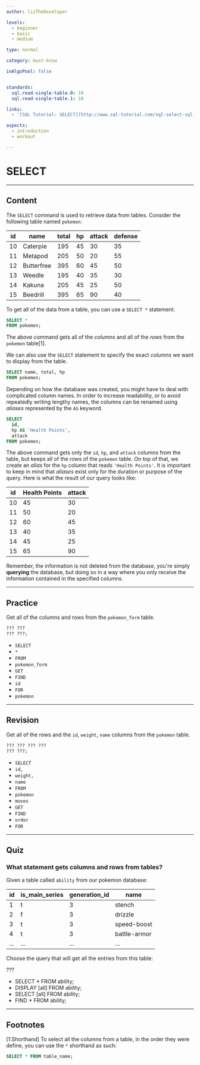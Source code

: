 ```yaml
---
author: lizTheDeveloper

levels:
  - beginner
  - basic
  - medium

type: normal

category: must-know

inAlgoPool: false


standards:
  sql.read-single-table.0: 10
  sql.read-single-table.1: 10

links:
  - '[SQL Tutorial: SELECT](http://www.sql-tutorial.com/sql-select-sql-tutorial/){website}'

aspects:
  - introduction
  - workout

---
```


# SELECT

---
## Content

The `SELECT` command is used to retrieve data from tables. Consider the following table named `pokemon`:

| id | name       | total | hp | attack | defense |
|----|------------|-------|----|--------|---------|
| 10 | Caterpie   | 195   | 45 | 30     | 35      |
| 11 | Metapod    | 205   | 50 | 20     | 55      |
| 12 | Butterfree | 395   | 60 | 45     | 50      |
| 13 | Weedle     | 195   | 40 | 35     | 30      |
| 14 | Kakuna     | 205   | 45 | 25     | 50      |
| 15 | Beedrill   | 395   | 65 | 90     | 40      |

To get all of the data from a table, you can use a `SELECT *` statement.

```sql
SELECT *
FROM pokemon;
```

The above command gets all of the *columns* and all of the *rows* from the `pokemon` table[1].

We can also use the `SELECT` statement to specify the exact *columns* we want to display from the table.

```sql
SELECT name, total, hp
FROM pokemon;
```

Depending on how the database was created, you might have to deal with complicated column names. In order to increase readability, or to avoid repeatedly writing lengthy names, the columns can be renamed using *aliases* represented by the `AS` keyword.

```sql
SELECT 
  id, 
  hp AS 'Health Points', 
  attack
FROM pokemon;
```

The above command gets only the `id`, `hp`, and `attack` columns from the table, but keeps all of the rows of the `pokemon` table. On top of that, we create an *alias* for the `hp` column that reads `'Health Points'`. It is important to keep in mind that *aliases* exist only for the duration or purpose of the query. Here is what the result of our query looks like:

| id | Health Points | attack |
|----|---------------|--------|
| 10 | 45            | 30     |
| 11 | 50            | 20     |
| 12 | 60            | 45     |
| 13 | 40            | 35     |
| 14 | 45            | 25     |
| 15 | 65            | 90     |

Remember, the information is not deleted from the database, you're simply **querying** the database, but doing so in a way where you only receive the information contained in the specified columns.

---
## Practice

Get all of the columns and rows from the `pokemon_form` table.

```sql
??? ???
??? ???;
```


* `SELECT`
* `*`
* `FROM`
* `pokemon_form`
* `GET`
* `FIND`
* `id`
* `FOR`
* `pokemon`

---
## Revision

Get all of the rows and the `id`, `weight`, `name` columns from the `pokemon` table.

```sql
??? ??? ??? ???
??? ???;
```

* `SELECT`
* `id, `
* `weight, `
* `name`
* `FROM`
* `pokemon`
* `moves`
* `GET`
* `FIND`
* `order`
* `FOR`

---
## Quiz 
### What statement gets columns and rows from tables?
Given a table called `ability` from our pokemon database:

| id  | is_main_series | generation_id | name         |
|-----|----------------|---------------|--------------|
| 1   | t              | 3             | stench       |
| 2   | f              | 3             | drizzle      |
| 3   | t              | 3             | speed-boost  |
| 4   | t              | 3             | battle-armor |
| ... | ...            | ...           | ...          |

Choose the query that will get all the entries from this table:

 ???

* SELECT * FROM ability;
* DISPLAY [all] FROM ability;
* SELECT [all] FROM ability;
* FIND * FROM ability;

---
## Footnotes

[1:Shorthand]
To select all the columns from a table, in the order they were define, you can use the `*` shorthand as such:
```sql
SELECT * FROM table_name;
```

